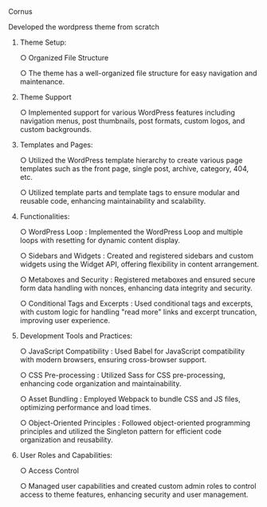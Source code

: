 Cornus

Developed the wordpress theme from scratch

1. Theme Setup:
   
    ○ Organized File Structure
   
    ○ The theme has a well-organized file structure for easy navigation and maintenance.

3. Theme Support
   
    ○ Implemented support for various WordPress features including navigation menus, post thumbnails, post formats, custom logos, and custom backgrounds.

4. Templates and Pages:
   
    ○ Utilized the WordPress template hierarchy to create various page templates such as the front page, single post, archive, category, 404, etc.
   
    ○ Utilized template parts and template tags to ensure modular and reusable code, enhancing maintainability and scalability.

5. Functionalities:

   ○ WordPress Loop : Implemented the WordPress Loop and multiple loops with resetting for dynamic content display.
   
   ○ Sidebars and Widgets : Created and registered sidebars and custom widgets using the Widget API, offering flexibility in content arrangement.

   ○ Metaboxes and Security : Registered metaboxes and ensured secure form data handling with nonces, enhancing data integrity and security.
   
   ○ Conditional Tags and Excerpts : Used conditional tags and excerpts, with custom logic for handling "read more" links and excerpt truncation, improving user experience.

6. Development Tools and Practices:

   ○ JavaScript Compatibility : Used Babel for JavaScript compatibility with modern browsers, ensuring cross-browser support.
   
   ○ CSS Pre-processing : Utilized Sass for CSS pre-processing, enhancing code organization and maintainability.
   
   ○ Asset Bundling : Employed Webpack to bundle CSS and JS files, optimizing performance and load times.
   
   ○ Object-Oriented Principles : Followed object-oriented programming principles and utilized the Singleton pattern for efficient code organization and reusability.

7. User Roles and Capabilities:

   ○ Access Control
   
   ○ Managed user capabilities and created custom admin roles to control access to theme features, enhancing security and user management.
